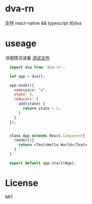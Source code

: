 # dva-rn

支持 react-native && typescript  的dva

# useage

详细情况请看 [测试文件](./test/index.test.tsx)

```jsx
  import dva from 'dva-rn';

  let app = dva();

  app.model({
    namespace: "a",
    state: 0,
    reducers: {
      add(state) {
        return state + 1;
      }
    }
  });


  class App extends React.Component{
    render(){
      return <Text>Hello World</Text>
    }
  }

  export default app.start(App);

```

# License
  
  MIT
